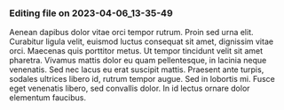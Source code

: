 

### Editing file on 2023-04-06_13-35-49

Aenean dapibus dolor vitae orci tempor rutrum. Proin sed urna elit. Curabitur ligula velit, euismod luctus consequat sit amet, dignissim vitae orci. Maecenas quis porttitor metus. Ut tempor tincidunt velit sit amet pharetra. Vivamus mattis dolor eu quam pellentesque, in lacinia neque venenatis. Sed nec lacus eu erat suscipit mattis. Praesent ante turpis, sodales ultrices libero id, rutrum tempor augue. Sed in lobortis mi. Fusce eget venenatis libero, sed convallis dolor. In id lectus ornare dolor elementum faucibus.


